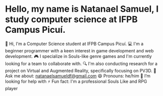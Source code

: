 # Hello, my name is Natanael Samuel, I study computer science at IFPB Campus Picuí.

👋 Hi, I'm a Computer Science student at IFPB Campus Picuí.
💻 I'm a beginner programmer with a keen interest in game development and web development.
🎮 I specialize in Souls-like genre games and I'm currently looking for a team to collaborate with.
🔍 I'm also conducting research for a project on Virtual and Augmented Reality, specifically focusing on PV3D.
💬 Ask me about: natanaelsamueldf@gmail.com
😄 Pronouns: he/him
🤔 I’m looking for help with
⚡ Fun fact: I'm a professional Souls Like and RPG player

